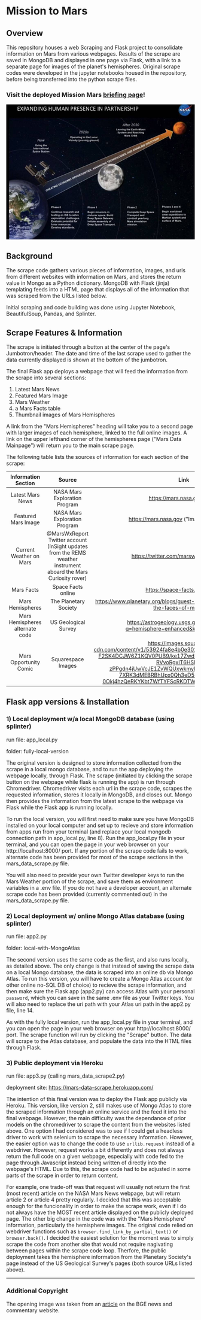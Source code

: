 # Mission to Mars

## Overview
This repository houses a web Scraping and Flask project to consolidate information on Mars from various webpages.  Results of the scrape are saved in MongoDB and displayed in one page via Flask, with a link to a separate page for images of the planet's hemispheres. Original scrape codes were developed in the jupyter notebooks housed in the repository, before being transferred into the python scrape files.

### Visit the deployed Mission Mars [briefing page](https://mars-data-scrape.herokuapp.com/)!

![Image](images/nasa-mars-mission-plan.png)


## Background
The scrape code gathers various pieces of information, images, and urls from different websites with information on Mars, and stores the return value in Mongo as a Python dictionary.  MongoDB with Flask (jinja) templating feeds into a HTML page that displays all of the information that was scraped from the URLs listed below. 

Initial scraping and code building was done using Jupyter Notebook, BeautifulSoup, Pandas, and Splinter. 

## Scrape Features & Information
The scrape is initiated through a button at the center of the page's Jumbotron/header.  The date and time of the last scrape used to gather the data currently displayed is shown at the bottom of the jumbotron. 

The final Flask app deploys a webpage that will feed the information from the scrape into several sections:
1. Latest Mars News
2. Featured Mars Image
3. Mars Weather
4. a Mars Facts table
5. Thumbnail images of Mars Hemispheres

A link from the "Mars Hemispheres" heading will take you to a second page with larger images of each hemisphere, linked to the full online images. A link on the upper lefthand corner of the hemispheres page ("Mars Data Mainpage") will return you to the main scrape page. 

The following table lists the sources of information for each section of the scrape:

|Information Section|Source|Link|
|:---:|:---:|:---:|
|Latest Mars News|NASA Mars Exploration Program|https://mars.nasa.gov/news/|
|Featured Mars Image |NASA Mars Exploration Program|https://mars.nasa.gov ("Image of the Week")| 
|Current Weather on Mars|@MarsWxReport Twitter account (InSight updates from the REMS weather instrument aboard the Mars Curiosity rover)|https://twitter.com/marswxreport?lang=en|
|Mars Facts| Space Facts online|https://space-facts.com/mars/|
|Mars Hemispheres|The Planetary Society|https://www.planetary.org/blogs/guest-blogs/bill-dunford/20140203-the-faces-of-mars.html|
|Mars Hemispheres alternate code|US Geological Survey|https://astrogeology.usgs.gov/search/results?q=hemisphere+enhanced&k1=target&v1=Mars|
|Mars Opportunity Comic|Squarespace Images|https://images.squarespace-cdn.com/content/v1/53924fa8e4b0e30215363474/1550692066119-F2SK4DCJW6Z1KQV0PUB9/ke17ZwdGBToddI8pDm48kPx25wW2-RVvoRgxIT6HShBZw-zPPgdn4jUwVcJE1ZvWQUxwkmyExglNqGp0IvTJZUJFbgE-7XRK3dMEBRBhUpx0Qh3eD5PfZ_nDR0M7OIGaTx-0Okj4hzQeRKYKbt7WfTYFScRKDTW78PcnUqBGqX8/blog2.png/|


## Flask app versions & Installation

### 1) Local deployment w/a local MongoDB database (using splinter)
run file: app_local.py

folder: fully-local-version

The original version is designed to store information collected from the scrape in a local mongo database, and to run the app deploying the webpage locally, through Flask.  The scrape (initiated by clicking the scrape button on the webpage while flask is running the app) is run through Chromedriver. Chromedriver visits each url in the scrape code, scrapes the requested information, stores it locally in MongoDB, and closes out.  Mongo then provides the information from the latest scrape to the webpage via Flask while the Flask app is running locally. 

To run the local version, you will first need to make sure you have MongoDB installed on your local computer and set up to recieve and store information from apps run from your terminal (and replace your local mongodb connection path in app_local.py, line 8). Run the app_local.py file in your terminal, and you can open the page in your web browser on your http://localhost:8000/ port. If any portion of the scrape code fails to work, alternate code has been provided for most of the scrape sections in the mars_data_scrape.py file.

You will also need to provide your own Twitter developer keys to run the Mars Weather portion of the scrape, and save them as environment variables in a .env file.  If you do not have a developer account, an alternate scrape code has been provided (currently commented out) in the mars_data_scrape.py file. 


### 2) Local deployment w/ online Mongo Atlas database (using splinter)
run file: app2.py

folder: local-with-MongoAtlas

The second version uses the same code as the first, and also runs locally, as detailed above.  The only change is that instead of saving the scrape data on a local Mongo database, the data is scraped into an online db via Mongo Atlas. To run this version, you will have to create a Mongo Atlas account (or other online no-SQL DB of choice) to recieve the scrape information, and then make sure the Flask app (app2.py) can access Atlas with your personal `password`, which you can save in the same .env file as your Twitter keys. You will also need to replace the uri path with your Atlas uri path in the app2.py file, line 14.

As with the fully local version, run the app_local.py file in your terminal, and you can open the page in your web browser on your http://localhost:8000/ port. The scrape function will run by clicking the "Scrape" button. The data will scrape to the Atlas database, and populate the data into the HTML files through Flask. 


### 3) Public deployment via Heroku
run file: app3.py (calling mars_data_scrape2.py)

deployment site: https://mars-data-scrape.herokuapp.com/

The intention of this final version was to deploy the Flask app publicly via Heroku.  This version, like version 2, still makes use of Mongo Atlas to store the scraped information through an online service and the feed it into the final webpage. However, the main difficulty was the dependance of prior models on the chromedriver to scrape the content from the websites listed above.  One option I had considered was to see if I could get a headless driver to work with selenium to scrape the necessary information.  However, the easier option was to change the code to use `urllib.request` instead of a webdriver.  However, request works a bit differently and does not always return the full code on a given webpage, especially with code fed to the page through Javascript instead being written of directly into the webpage's HTML.  Due to this, the scrape code had to be adjusted in some parts of the scrape in order to return content. 

For example, one trade-off was that request will usually not return the first (most recent) article on the NASA Mars News webpage, but will return article 2 or article 4 pretty regularly.  I decided that this was acceptable enough for the funcionality in order to make the scrape work, even if I do not always have the MOST recent article displayed on the publicly deployed page.  The other big change in the code was with the "Mars Hemisphere" information, particularly the hemisphere images. The original code relied on webdriver functions such as `browser.find_link_by_partial_text()` or `browser.back()`.  I decided the easiest solution for the moment was to simply scrape the code from another site that would not require nagivating between pages within the scrape code loop.  Therfore, the public deployment takes the hemisphere information from the Planetary Society's page instead of the US Geological Survey's pages (both source URLs listed above). 

-----
### Additional Copyright
The opening image was taken from an [article](https://bgr.com/2017/07/13/nasa-mars-mission-no-money-to-land/) on the BGE news and commentary website. 

